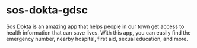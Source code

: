 # sos-dokta-gdsc
Sos Dokta is an amazing app that helps people in our town get access to health information that can save lives. With this app, you can easily find the emergency number, nearby hospital, first aid, sexual education, and more.

